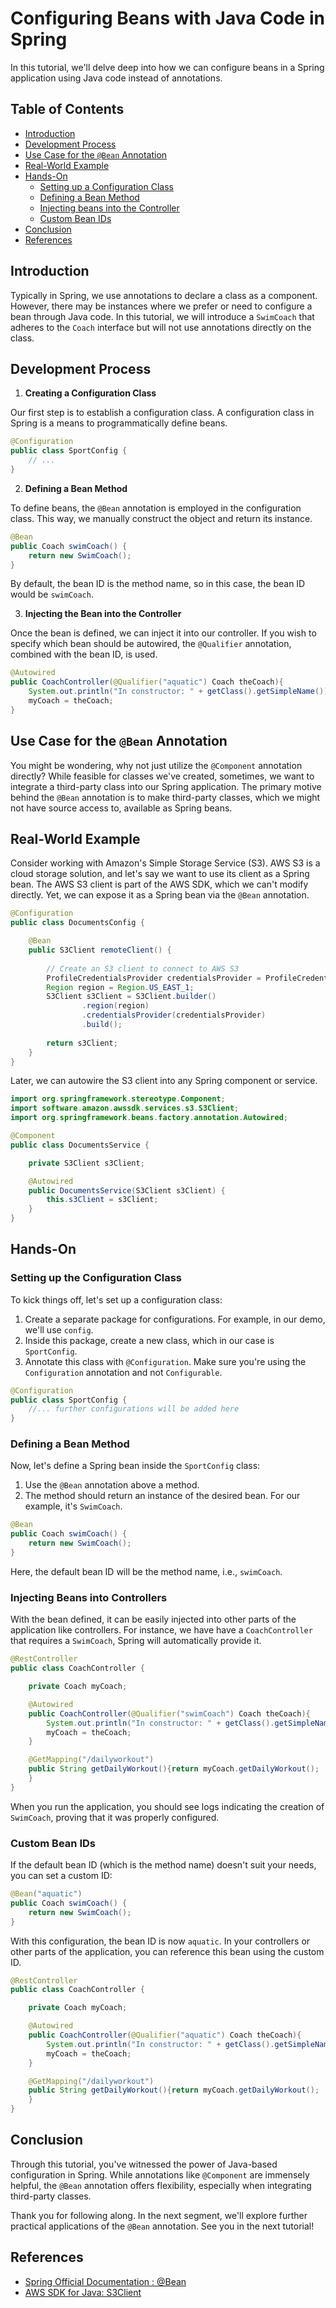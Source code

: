 # Configuring Beans with Java Code in Spring

In this tutorial, we'll delve deep into how we can configure beans in a Spring application using Java code instead of annotations.

## Table of Contents

- [Introduction](#introduction)
- [Development Process](#development-process)
- [Use Case for the `@Bean` Annotation](#use-case-for-the-bean-annotation)
- [Real-World Example](#real-world-example)
- [Hands-On](#hands-on)
  - [Setting up a Configuration Class](#setting-up-the-configuration-class)
  - [Defining a Bean Method](#defining-a-bean-method)
  - [Injecting beans into the Controller](#injecting-beans-into-controllers)
  - [Custom Bean IDs](#custom-bean-ids)
- [Conclusion](#conclusion)
- [References](#references)

## Introduction

Typically in Spring, we use annotations to declare a class as a component. However, there may be instances where we prefer or need to configure a bean through Java code. In this tutorial, we will introduce a `SwimCoach` that adheres to the `Coach` interface but will not use annotations directly on the class.

## Development Process

1. **Creating a Configuration Class**

Our first step is to establish a configuration class. A configuration class in Spring is a means to programmatically define beans.

```java
@Configuration
public class SportConfig {
    // ...
}
```

2. **Defining a Bean Method**

To define beans, the `@Bean` annotation is employed in the configuration class. This way, we manually construct the object and return its instance.

```java
@Bean
public Coach swimCoach() {
    return new SwimCoach();
}
```

By default, the bean ID is the method name, so in this case, the bean ID would be `swimCoach`.

3. **Injecting the Bean into the Controller**

Once the bean is defined, we can inject it into our controller. If you wish to specify which bean should be autowired, the `@Qualifier` annotation, combined with the bean ID, is used.

```java
@Autowired
public CoachController(@Qualifier("aquatic") Coach theCoach){
    System.out.println("In constructor: " + getClass().getSimpleName());
    myCoach = theCoach;
}
```

## Use Case for the `@Bean` Annotation

You might be wondering, why not just utilize the `@Component` annotation directly? While feasible for classes we've created, sometimes, we want to integrate a third-party class into our Spring application. The primary motive behind the `@Bean` annotation is to make third-party classes, which we might not have source access to, available as Spring beans.

## Real-World Example

Consider working with Amazon's Simple Storage Service (S3). AWS S3 is a cloud storage solution, and let's say we want to use its client as a Spring bean. The AWS S3 client is part of the AWS SDK, which we can't modify directly. Yet, we can expose it as a Spring bean via the `@Bean` annotation.

```java
@Configuration
public class DocumentsConfig {

    @Bean
    public S3Client remoteClient() {
        
        // Create an S3 client to connect to AWS S3
        ProfileCredentialsProvider credentialsProvider = ProfileCredentialsProvider.create();
        Region region = Region.US_EAST_1;
        S3Client s3Client = S3Client.builder()
                .region(region)
                .credentialsProvider(credentialsProvider)
                .build();
                
        return s3Client;
    }
}
```

Later, we can autowire the S3 client into any Spring component or service.

```java
import org.springframework.stereotype.Component;
import software.amazon.awssdk.services.s3.S3Client;
import org.springframework.beans.factory.annotation.Autowired;

@Component
public class DocumentsService {

    private S3Client s3Client;

    @Autowired
    public DocumentsService(S3Client s3Client) {
        this.s3Client = s3Client;
    }
}
```

## Hands-On

### Setting up the Configuration Class

To kick things off, let's set up a configuration class:

1. Create a separate package for configurations. For example, in our demo, we'll use `config`.
2. Inside this package, create a new class, which in our case is `SportConfig`.
3. Annotate this class with `@Configuration`. Make sure you're using the `Configuration` annotation and not `Configurable`.

```java
@Configuration
public class SportConfig {
    //... further configurations will be added here
}
```

### Defining a Bean Method

Now, let's define a Spring bean inside the `SportConfig` class:

1. Use the `@Bean` annotation above a method.
2. The method should return an instance of the desired bean. For our example, it's `SwimCoach`.

```java
@Bean
public Coach swimCoach() {
    return new SwimCoach();
}
```

Here, the default bean ID will be the method name, i.e., `swimCoach`.

### Injecting Beans into Controllers

With the bean defined, it can be easily injected into other parts of the application like controllers. For instance, we have have a `CoachController` that requires a `SwimCoach`, Spring will automatically provide it.

```java
@RestController
public class CoachController {

    private Coach myCoach;

    @Autowired
    public CoachController(@Qualifier("swimCoach") Coach theCoach){
        System.out.println("In constructor: " + getClass().getSimpleName());
        myCoach = theCoach;
    }

    @GetMapping("/dailyworkout")
    public String getDailyWorkout(){return myCoach.getDailyWorkout();
    }
}
```

When you run the application, you should see logs indicating the creation of `SwimCoach`, proving that it was properly configured.

### Custom Bean IDs

If the default bean ID (which is the method name) doesn't suit your needs, you can set a custom ID:

```java
@Bean("aquatic")
public Coach swimCoach() {
    return new SwimCoach();
}
```

With this configuration, the bean ID is now `aquatic`. In your controllers or other parts of the application, you can reference this bean using the custom ID.

```java
@RestController
public class CoachController {

    private Coach myCoach;

    @Autowired
    public CoachController(@Qualifier("aquatic") Coach theCoach){
        System.out.println("In constructor: " + getClass().getSimpleName());
        myCoach = theCoach;
    }

    @GetMapping("/dailyworkout")
    public String getDailyWorkout(){return myCoach.getDailyWorkout();
    }
}
```

## Conclusion

Through this tutorial, you've witnessed the power of Java-based configuration in Spring. While annotations like `@Component` are immensely helpful, the `@Bean` annotation offers flexibility, especially when integrating third-party classes.

Thank you for following along. In the next segment, we'll explore further practical applications of the `@Bean` annotation. See you in the next tutorial!

## References

- [Spring Official Documentation : @Bean](https://docs.spring.io/spring-framework/docs/current/javadoc-api/org/springframework/context/annotation/Bean.html)
- [AWS SDK for Java: S3Client](https://docs.aws.amazon.com/sdk-for-java/latest/developer-guide/examples-s3.html)
